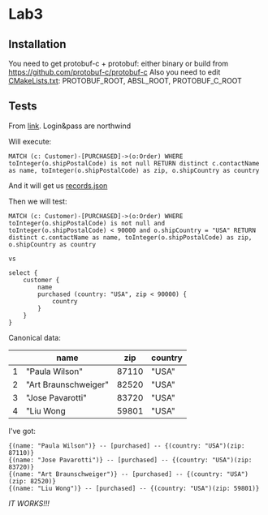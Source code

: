 # Lab3

## Installation
You need to get protobuf-c + protobuf: either binary or build from https://github.com/protobuf-c/protobuf-c
Also you need to edit [CMakeLists.txt](CMakeLists.txt): PROTOBUF_ROOT, ABSL_ROOT, PROTOBUF_C_ROOT

## Tests
From [link](https://demo.neo4jlabs.com:7473/browser/?dbms=neo4j://northwind@demo.neo4jlabs.com&db=northwind). Login&pass are northwind

Will execute:
```
MATCH (c: Customer)-[PURCHASED]->(o:Order) WHERE toInteger(o.shipPostalCode) is not null RETURN distinct c.contactName as name, toInteger(o.shipPostalCode) as zip, o.shipCountry as country
```

And it will get us [records.json](test/records.json)

Then we will test:
```
MATCH (c: Customer)-[PURCHASED]->(o:Order) WHERE toInteger(o.shipPostalCode) is not null and toInteger(o.shipPostalCode) < 90000 and o.shipCountry = "USA" RETURN distinct c.contactName as name, toInteger(o.shipPostalCode) as zip, o.shipCountry as country

vs

select {
    customer {
        name
        purchased (country: "USA", zip < 90000) {
            country
        }
    }
}

``` 
Canonical data:

|   | name                 | zip   | country |
|---|----------------------|-------|---------|
| 1 | "Paula Wilson"       | 87110 | "USA"   |
| 2 | "Art Braunschweiger" | 82520 | "USA"   |
| 3 | "Jose Pavarotti"     | 83720 | "USA"   |
| 4 | "Liu Wong            | 59801 | "USA"   |


I've got:
``` 
{(name: "Paula Wilson")} -- [purchased] -- {(country: "USA")(zip: 87110)}
{(name: "Jose Pavarotti")} -- [purchased] -- {(country: "USA")(zip: 83720)}
{(name: "Art Braunschweiger")} -- [purchased] -- {(country: "USA")(zip: 82520)}
{(name: "Liu Wong")} -- [purchased] -- {(country: "USA")(zip: 59801)}
```

*IT WORKS!!!*
